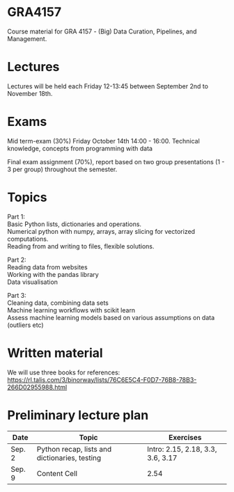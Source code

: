 # GRA4157
Course material for  GRA 4157 - (Big) Data Curation, Pipelines, and Management.

# Lectures
Lectures will be held each Friday 12-13:45 between September 2nd to November 18th.

# Exams
Mid term-exam (30%) Friday October 14th 14:00 - 16:00. Technical knowledge, concepts from programming with data

Final exam assignment (70%), report based on two group presentations (1 - 3 per group) throughout the semester.

# Topics
Part 1:   
Basic Python lists, dictionaries and operations.   
Numerical python with numpy, arrays, array slicing for vectorized computations.   
Reading from and writing to files, flexible solutions.  

Part 2:   
Reading data from websites  
Working with the pandas library  
Data visualisation  

Part 3:  
Cleaning data, combining data sets  
Machine learning workflows with scikit learn  
Assess machine learning models based on various assumptions on data (outliers etc)  


# Written material 
We will use three books for references: https://rl.talis.com/3/binorway/lists/76C6E5C4-F0D7-76B8-78B3-266D02955988.html


# Preliminary lecture plan
| Date  | Topic | Exercises |
| ------------- | ------------- | ------------- |
| Sep. 2  | Python recap, lists and dictionaries, testing  | Intro: 2.15, 2.18, 3.3, 3.6, 3.17 |
| Sep. 9  | Content Cell  | 2.54 |

